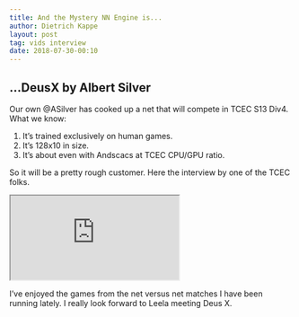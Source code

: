 ```yaml
---
title: And the Mystery NN Engine is...
author: Dietrich Kappe
layout: post
tag: vids interview
date: 2018-07-30-00:10
---
```

## ...DeusX by Albert Silver

Our own @ASilver has cooked up a net that will compete in TCEC S13 Div4. What we know:

1. It’s trained exclusively on human games.
2. It’s 128x10 in size.
3. It’s about even with Andscacs at TCEC CPU/GPU ratio.

So it will be a pretty rough customer. Here the interview by one of the TCEC folks.

<iframe width=“600” height=“450” src="https://www.youtube.com/embed/CpjvvcfbdR4"> </iframe>

I’ve enjoyed the games from the net versus net matches I have been running lately. I really look forward to Leela meeting Deus X.
